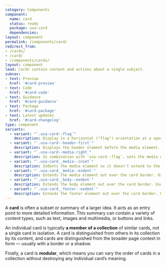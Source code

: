 ```yaml
---
category: Components
component:
  name: card
  status: ready
  package: usa-card
  dependencies:
layout: component
permalink: /components/card/
redirect_from:
- /cards/
- /card/
- /components/cards/
layout: component
lead: Cards contain content and actions about a single subject.
subnav:
- text: Preview
  href: '#card-preview'
- text: Code
  href: '#card-code'
- text: Guidance
  href: '#card-guidance'
- text: Package
  href: '#card-package'
- text: Latest updates
  href: '#card-changelog'
type: component
variants:
  - variant: "`.usa-card--flag`"
    description: Display in a horizontal ("flag") orientation at a specified width (`$theme-card-flag-min-width`).
  - variant: "`.usa-card--header-first`"
    description: Displays the header element before the media element.
  - variant: "`.usa-card--media-right`"
    description: In combination with `usa-card--flag`, sets the media element on the right. (Flag cards display media on the left by default.)
  - variant: "`.usa-card__media--inset`"
    description: Indents the media element so it doesn't extend to the edge of the card.
  - variant: "`.usa-card__media--exdent`"
    description: Extends the media element out over the card border. Useful for light-bordered cards.
  - variant: "`.usa-card__body--exdent`"
    description: Extends the body element out over the card border. Useful for light-bordered cards.
  - variant: "`.usa-card__footer--exdent`"
    description: Extends the footer element out over the card border. Useful for light-bordered cards.
---
```


A **card** is often a subset or summary of a larger idea. It acts as an entry point to more detailed information. This summary can contain a variety of content types, such as text, images and multimedia, or buttons and links.

An individual card is typically **a member of a collection** of similar cards, not a single card in isolation. A card is distinguished from others in its collection by its content, and cards are distinguished from the broader page context in form — usually with a border or a shadow.

Finally, a card is **modular**, which means you can vary the order of cards in a collection without destroying any individual card’s meaning.
